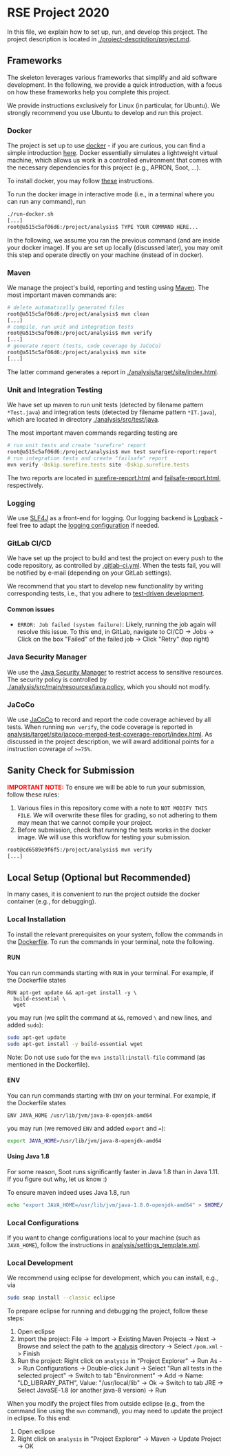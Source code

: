 # RSE Project 2020

In this file, we explain how to set up, run, and develop this project. The
project description is located in
[./project-description/project.md](./project-description/project.md).

## Frameworks

The skeleton leverages various frameworks that simplify and aid software
development. In the following, we provide a quick introduction, with a focus on
how these frameworks help you complete this project.

We provide instructions exclusively for Linux (in particular, for Ubuntu). We
strongly recommend you use Ubuntu to develop and run this project.

### Docker

The project is set up to use [docker](https://www.docker.com/) - if you are
curious, you can find a simple introduction
[here](https://docker-curriculum.com/). Docker essentially simulates a
lightweight virtual machine, which allows us work in a controlled environment
that comes with the necessary dependencies for this project (e.g., APRON, Soot,
...).

To install docker, you may follow
[these](https://www.digitalocean.com/community/tutorials/how-to-install-and-use-docker-on-ubuntu-18-04)
instructions.

To run the docker image in interactive mode (i.e., in a terminal where you can
run any command), run

```bash
./run-docker.sh
[...]
root@a515c5af06d6:/project/analysis$ TYPE YOUR COMMAND HERE...
```

In the following, we assume you ran the previous command (and are inside your
docker image). If you are set up locally (discussed later), you may omit this
step and operate directly on your machine (instead of in docker).

### Maven

We manage the project's build, reporting and testing using
[Maven](https://maven.apache.org/). The most important maven commands are:

```bash
# delete automatically generated files
root@a515c5af06d6:/project/analysis$ mvn clean
[...]
# compile, run unit and integration tests
root@a515c5af06d6:/project/analysis$ mvn verify
[...]
# generate report (tests, code coverage by JaCoCo)
root@a515c5af06d6:/project/analysis$ mvn site
[...]
```

The latter command generates a report in
[./analysis/target/site/index.html](./analysis/target/site/index.html).

### Unit and Integration Testing

We have set up maven to run unit tests (detected by filename pattern
`*Test.java`) and integration tests (detected by filename pattern `*IT.java`),
which are located in directory
[./analysis/src/test/java](./analysis/src/test/java).

The most important maven commands regarding testing are

```bash
# run unit tests and create "surefire" report
root@a515c5af06d6:/project/analysis$ mvn test surefire-report:report
# run integration tests and create "failsafe" report
mvn verify -Dskip.surefire.tests site -Dskip.surefire.tests
```

The two reports are located in
[surefire-report.html](analysis/target/site/surefire-report.html) and
[failsafe-report.html](analysis/target/site/failsafe-report.html), respectively.

### Logging

We use [SLF4J](http://www.slf4j.org/) as a front-end for logging. Our logging
backend is [Logback](http://logback.qos.ch/) - feel free to adapt the [logging
configuration](./analysis/src/main/resources/logback.xml) if needed.

### GitLab CI/CD

We have set up the project to build and test the project on every push to the
code repository, as controlled by [.gitlab-ci.yml](.gitlab-ci.yml). When the
tests fail, you will be notified by e-mail (depending on your GitLab settings).

We recommend that you start to develop new functionality by writing
corresponding tests, i.e., that you adhere to [test-driven
development](https://en.wikipedia.org/wiki/Test-driven_development).

#### Common issues

- `ERROR: Job failed (system failure)`: Likely, running the job again will
  resolve this issue. To this end, in GitLab, navigate to CI/CD -> Jobs -> Click
  on the box "Failed" of the failed job -> Click "Retry" (top right)

### Java Security Manager

We use the [Java Security
Manager](https://docs.oracle.com/javase/tutorial/essential/environment/security.html)
to restrict access to sensitive resources. The security policy is controlled by
[./analysis/src/main/resources/java.policy](./analysis/src/main/resources/java.policy),
which you should not modify.

### JaCoCo

We use [JaCoCo](https://www.eclemma.org/jacoco/) to record and report the code
coverage achieved by all tests. When running `mvn verify`, the code coverage is
reported in
[analysis/target/site/jacoco-merged-test-coverage-report/index.html](analysis/target/site/jacoco-merged-test-coverage-report/index.html).
As discussed in the project description, we will award additional points for a
instruction coverage of `>=75%`.

## Sanity Check for Submission

<span style="color:red">**IMPORTANT NOTE:**</span> To ensure we will be able to run your submission, follow these rules:

1. Various files in this repository come with a note to `NOT MODIFY THIS FILE`.
   We will overwrite these files for grading, so not adhering to them may mean
   that we cannot compile your project.
2. Before submission, check that running the tests works in the docker image. We
   will use this workflow for testing your submission.

```bash
root@cd6589e9f6f5:/project/analysis$ mvn verify
[...]
```

## Local Setup (Optional but Recommended)

In many cases, it is convenient to run the project outside the docker container
(e.g., for debugging).

### Local Installation

To install the relevant prerequisites on your system,
follow the commands in the [Dockerfile](./docker/Dockerfile). To run the commands in
your terminal, note the following.

#### RUN

You can run commands starting with `RUN` in your terminal. For example, if the
Dockerfile states

```Docker
RUN apt-get update && apt-get install -y \
  build-essential \
  wget
```

you may run (we split the command at `&&`, removed `\` and new lines, and added
`sudo`):

```bash
sudo apt-get update
sudo apt-get install -y build-essential wget
```

Note: Do not use `sudo` for the `mvn install:install-file` command (as mentioned
in the Dockerfile).

#### ENV

You can run commands starting with `ENV` on your terminal. For example, if the
Dockerfile states

```Docker
ENV JAVA_HOME /usr/lib/jvm/java-8-openjdk-amd64
```

you may run (we removed `ENV` and added `export` and `=`):

```bash
export JAVA_HOME=/usr/lib/jvm/java-8-openjdk-amd64
```

#### Using Java 1.8

For some reason, Soot runs significantly faster in Java 1.8 than in Java 1.11.
If you figure out why, let us know :)

To ensure maven indeed uses Java 1.8, run

```bash
echo "export JAVA_HOME=/usr/lib/jvm/java-1.8.0-openjdk-amd64" > $HOME/.mavenrc
```

### Local Configurations

If you want to change configurations local to your machine (such as
`JAVA_HOME`), follow the instructions in
[analysis/settings_template.xml](analysis/settings_template.xml).

### Local Development

We recommend using eclipse for development, which you can install, e.g., via

```bash
sudo snap install --classic eclipse
```

To prepare eclipse for running and debugging the project, follow these steps:

1. Open eclipse
2. Import the project: File -> Import -> Existing Maven Projects -> Next ->
   Browse and select the path to the [analysis](./analysis) directory -> Select
   `/pom.xml` -> Finish
3. Run the project: Right click on `analysis` in "Project Explorer" -> Run As ->
   Run Configurations -> Double-click Junit -> Select "Run all tests in the
   selected project" -> Switch to tab "Environment" -> Add -> Name:
   "LD_LIBRARY_PATH", Value: "/usr/local/lib" -> Ok -> Switch to tab JRE ->
   Select JavaSE-1.8 (or another java-8 version) -> Run

When you modify the project files from outside eclipse (e.g., from the command
line using the `mvn` command), you may need to update the project in eclipse. To
this end:

1. Open eclipse
2. Right click on `analysis` in "Project Explorer" -> Maven -> Update Project ->
   OK
